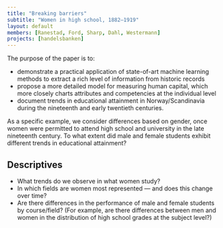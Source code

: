 ```yaml
---
title: "Breaking barriers"
subtitle: "Women in high school, 1882–1919"
layout: default
members: [Ranestad, Ford, Sharp, Dahl, Westermann]
projects: [handelsbanken]
---
```


The purpose of the paper is to:
- demonstrate a practical application of state-of-art machine learning methods to extract a rich level of information from historic records
- propose a more detailed model for measuring human capital, which more closely charts attributes and competencies at the individual level
- document trends in educational attainment in Norway/Scandinavia during the nineteenth and early twentieth centuries.

As a specific example, we consider differences based on gender, once women were permitted to attend high school and university in the late nineteenth century. To what extent did male and female students exhibit different trends in educational attainment?

## Descriptives
- What trends do we observe in what women study?
- In which fields are women most represented — and does this change over time?
- Are there differences in the performance of male and female students by course/field? (For example, are there differences between men and women in the distribution of high school grades at the subject level?)
